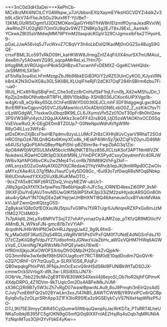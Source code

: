 =*=3nC0d3dH3aDer==*XePhCb-MCx8rzMXi6NCtLCY0AWkpw_u7JrUbbsnEXlzXaymEYlksHGCVDYZi4dikZv3b9LxSkV74rFheJkSGu29ulxf6T-YjUBeT-13KML0IzRl5lOgmt1J3DI2MOKenQjaGYHIbTfHW8h1EIzmlffOynaJexdRVxIWjJkeRhnZFU02gND7OmGU8qQvSWZTZNBKp3g2EJT8xJ9ExL_AsmkK-YCkwkZBI35sVIMdwjMM79PYmM2IIaspdcKGpV329CrJgmxxIbFbx2THyoHL9-pGaLJJwA56vIq5JTvcWxvZ7CBqVY3h4oLbDxIQ1KadMj0nGGZSx48ugS9GQE-crsxFBML3Lo59TvRkD09H_kaHKWW8JlrmgZn1Z4qFiUlX4nurSX7mUMAiuI_4ee8m7y5A0weVZG9S_sqcpAMrReLxL7Hm70-bYqg8MLbVRGUqjvnP8ok5QHBzv47ucwnhFvDEMXZ-GgeKCVeHQIdx-JxS9MfHL5X5kf-sF5IsRa3oa4lxLhFmMzqpZbJ9b98bkEGiB3fGiY2zRZ53UinCyKO0_KJysVRNk8nLK2N3iOwXG8u3GL5iKIiBlLXLUqIFheRjFi2dCKI7OqF284hSBIrm6zbu7Fi-ua0-IRUIj_HCx6frRqiSBqFmC_Che3oEzz8rCnHufSkF1njLFcnI9j_Xd2wMSfuJDn_1KpZjs2m8bONhstbnRTRFH_lB9V10bkBip-XSHiB036JCKoc6UlPXVgp1b-w4gKrxB_eOjrRky65QL0ChFetlBWiYD003t0EJCLmhF3DF9IdggwgLgxc8Qd8vrEfRFkwCgpvnQ5SVCJSyMawnlccUOcADbVjGN6LxbO0Z_Z_ozKikCfsvTlclLpWGdgWl_Tfsxkw0u0bqzBK96_CL6JXymsVfx5Zz01OoT30pFr8h0hil2ew3PSVW38PyI4yctJ2QgJAXAKkz3ceOFF42rs8Q9_UjD5zsW1AOKhxOCD5SqVsEVswRuO_K-GEgDE0m8TZGUp7-G0NeNpoWdhAVfgW9N-R8yO4ILLvz3Wfz4i-ptDsDKm2XjBcxFbsHB7qdmv8zysLLUMcF2r8zCXHhj8UvCyarV9RhaT2SOdHRCGhpOzA78LQn8Q4x6KmyXCo8k_HEskP4iWnSy7jkIZCqFlrZ0ynJD46Mrs64USz1gQoPSAfsQBeyfNpPiShl-pBZ6lmr9a-FwpZbAG3q1Zis-4pO8AW0jWQfSULMxM5bcIctMkjlNKTB1tyz856JICLtsKSof3APTNtnWVZKNokdwsLRQwHCQ8t3pD3iXdrM9N_UYmDPCK5PydCsxyOeydmnfVc40RJWlW6ivXaYAPG6bvCKu2w2Mej4TvLonRk78tM89QVhFgZbif--oWLsnzsSOZuOoAIyA1X0ZPlXjCRedaw21YqYAfhrjb1epJKj9mWRpd0C2wOIvaMYxzXAe4UL07g1fMoJ1wufCy4y5DG9Gc_-6uI93oTzf0wqR8sNfOq6NbkpRi6UDmAvedYXXzDVuXBJKuKMwDTO_--9cxZYA5x8CWFz6R1ZDsQ_VnzyNEZW-ubUc1-JWq3gsQsXfXfX3xfpwPes7Be6bHjaqR-hJFc5q_iORN1D4kexZi60PP_9xM-3IKXFjDiuYnEjAVJTmvN5UwGlKf5b9IPSfxK3pi33iZM2zslHtjxdcARSQGn6Ohaku4ryQAuY1N7OkjDEe2aKYejrjwUHBHXNTI8Q46Aeneuw0uxBYvknMVAkkkViJpFZwmQmKQtzgO5S-ZgByksk1Q8z0zfEOXxuWJ5tpiuTvG9Pix7fXRTrJgrIIJuNrqreRZXPxGx6mJzMt1MG27CI4MO3-7s7pAIqItL2leLyXs6NPlVTSojT27vhAYyvnazOy4JMfZop_pTKfzQR9MGtlicfVAMmB_N_WPksFJN-gmc8I1b7xVYiAP-4rqrdhNJH9rWHPNOeDrHRJJtpygUa42_9g9L6fm5-N_yMaGdSF3KutSZIqS4RQLsWgRVW5Ps0VPxFQM0f7UNdE4dNGSnFdsJ1007zCZpKiiQ8gfVdpJYZ7UdbofmIzJGNwzVJaZbHv_aWGxVQHM7HWq6AGWxVpE_CUenINg7KpRWzMb7nPQEylwbU16wIE-HfR0mXjkjoJKxOWOFSXrbyDfr0QMp2H20cykZvQjpkN-GG3mmNIw3wXe9kf98hSNOUag6ceY7RCT8M0dE10qdDodlm7QoQVrK-oZQ7CtRhF-GY7tzQuyD_a-SLRX1GS6_PJqFJ-QB0wpqkgPhIxPWL9FNjaJmOcExcvQ9nHSdS6kI9FUNlBkWtTaDSOJX-cmnwOckSIVrbgX-d9L3w-LRSi8XILiJN7X-0O8rVe_7bb229cMvZgE9TRVB30WKS4XexiI4jl6eyoSl_Ob7toR2kjhFGPmvK4XdpDRPG_4Z1lDVm-9kTUqIcGm2Ds4ABFeiMkJVJM-sX36Cj2Ri9B7y5W3cZh7vRgD07wawlBpwrALAu9_8oJ9Pmqhi3nEIrQzs4dSCJviy7vnE6ttFQr2s028YwLkn3xxJ147AB5_8AWTCWWBjYR9VxIPCv6rQCBp6ylq6v5y2zOLprSRhXpp3Z1FX3IoR9SfEa3z9GSElykCyVS7NXeHapWNzPfiJO-D7J_9tI75E3ImyyC8lR45CyjQumw5IWbquQwnphjJacRrKDTa_PTsRRT4LheUNKaTolbkjIB395FC5gIOKN9gG5mfQi0q9IXXFnIAEZHsjRq4sOqb7qMRUNIiAYzNqnMTus3OjH3YvFbkE4yKw==